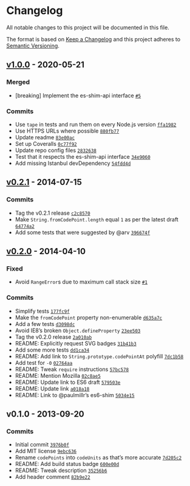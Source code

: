 # Changelog

All notable changes to this project will be documented in this file.

The format is based on [Keep a Changelog](https://keepachangelog.com/en/1.0.0/)
and this project adheres to [Semantic Versioning](https://semver.org/spec/v2.0.0.html).

## [v1.0.0](https://github.com/mathiasbynens/String.fromCodePoint/compare/v0.2.1...v1.0.0) - 2020-05-21

### Merged

- [breaking] Implement the es-shim-api interface [`#5`](https://github.com/mathiasbynens/String.fromCodePoint/pull/5)

### Commits

- Use `tape` in tests and run them on every Node.js version [`ffa1982`](https://github.com/mathiasbynens/String.fromCodePoint/commit/ffa1982ed8e03ab1afeb27cda088c3b553bf5d39)
- Use HTTPS URLs where possible [`880fb77`](https://github.com/mathiasbynens/String.fromCodePoint/commit/880fb77864ecba1dd5ac32e9607ceb0f00c0028f)
- Update readme [`83e00ac`](https://github.com/mathiasbynens/String.fromCodePoint/commit/83e00ace88866c06514caafeaa47805e5305a8cc)
- Set up Coveralls [`0c77f92`](https://github.com/mathiasbynens/String.fromCodePoint/commit/0c77f924b06859ea41fdc86c77c01e06bc8ebc9d)
- Update repo config files [`2832638`](https://github.com/mathiasbynens/String.fromCodePoint/commit/2832638a336c3c4a47bb857100a618583a693e57)
- Test that it respects the es-shim-api interface [`34e9060`](https://github.com/mathiasbynens/String.fromCodePoint/commit/34e90607fecb5736e52826046e1bd4fea4d1197e)
- Add missing Istanbul devDependency [`54fdd4d`](https://github.com/mathiasbynens/String.fromCodePoint/commit/54fdd4d2860c48da7a736bb6c4cf7697f19f9087)

## [v0.2.1](https://github.com/mathiasbynens/String.fromCodePoint/compare/v0.2.0...v0.2.1) - 2014-07-15

### Commits

- Tag the v0.2.1 release [`c2c8570`](https://github.com/mathiasbynens/String.fromCodePoint/commit/c2c857025aca29aeebab66caedf4a56dac58ba52)
- Make `String.fromCodePoint.length` equal `1` as per the latest draft [`64774a2`](https://github.com/mathiasbynens/String.fromCodePoint/commit/64774a2a3b542ce77ff3ca36bec029f1cbc7eac0)
- Add some tests that were suggested by @arv [`396674f`](https://github.com/mathiasbynens/String.fromCodePoint/commit/396674f457ee4c0729f1f68e1df5514bd28e32e0)

## [v0.2.0](https://github.com/mathiasbynens/String.fromCodePoint/compare/v0.1.0...v0.2.0) - 2014-04-10

### Fixed

- Avoid `RangeError`s due to maximum call stack size [`#1`](https://github.com/mathiasbynens/String.fromCodePoint/issues/1)

### Commits

- Simplify tests [`177fc9f`](https://github.com/mathiasbynens/String.fromCodePoint/commit/177fc9f599f9892ec1be92545bd32fdaafc641e6)
- Make the `fromCodePoint` property non-enumerable [`d635a7c`](https://github.com/mathiasbynens/String.fromCodePoint/commit/d635a7ca3537fed954bd19a7b299ed62376dbc59)
- Add a few tests [`d3098dc`](https://github.com/mathiasbynens/String.fromCodePoint/commit/d3098dc6bf2e5b28f79df15c87e887667fa653c9)
- Avoid IE8’s broken `Object.defineProperty` [`23ee503`](https://github.com/mathiasbynens/String.fromCodePoint/commit/23ee50349f1e2acb9e4c643f0d3339adce3e91ef)
- Tag the v0.2.0 release [`2a010ab`](https://github.com/mathiasbynens/String.fromCodePoint/commit/2a010ab5021948a7c16a0391e7539cccfd793827)
- README: Explicitly request SVG badges [`31b41b3`](https://github.com/mathiasbynens/String.fromCodePoint/commit/31b41b3fcb004662975cf090e9e062696d79a2c9)
- Add some more tests [`dd1ca34`](https://github.com/mathiasbynens/String.fromCodePoint/commit/dd1ca34a4d8124c59a8e13b1e4c95aba462162ec)
- README: Add link to `String.prototype.codePointAt` polyfill [`7dc1b58`](https://github.com/mathiasbynens/String.fromCodePoint/commit/7dc1b584d3989d36563ba5d7daee9a7c2130b076)
- Add test for `-0` [`02764aa`](https://github.com/mathiasbynens/String.fromCodePoint/commit/02764aa01da52080d4d72d93f1616a99bb34005f)
- README: Tweak `require` instructions [`57bc578`](https://github.com/mathiasbynens/String.fromCodePoint/commit/57bc57850bb15569e48dced67442fd2ad877a4fa)
- README: Mention Mozilla [`02c8ae5`](https://github.com/mathiasbynens/String.fromCodePoint/commit/02c8ae5b5a43ecd8fd18b95edd1344b3f6ed1017)
- README: Update link to ES6 draft [`579503e`](https://github.com/mathiasbynens/String.fromCodePoint/commit/579503eaaf3298756400ff2eac6f6296e3a28c88)
- README: Update link [`a018a18`](https://github.com/mathiasbynens/String.fromCodePoint/commit/a018a187499e0249636e64f59582ba4c101f4784)
- README: Link to @paulmillr’s es6-shim [`5034e15`](https://github.com/mathiasbynens/String.fromCodePoint/commit/5034e15e89282908281a2575b859e7dcf6098539)

## v0.1.0 - 2013-09-20

### Commits

- Initial commit [`3976b0f`](https://github.com/mathiasbynens/String.fromCodePoint/commit/3976b0fd561c4550d838c05fabff6ee285a6719c)
- Add MIT license [`9ebc636`](https://github.com/mathiasbynens/String.fromCodePoint/commit/9ebc636656710f1f435d2d2c7db569f588728d7b)
- Rename `codePoints` into `codeUnits` as that’s more accurate [`7d205c2`](https://github.com/mathiasbynens/String.fromCodePoint/commit/7d205c23898be8b57f6c86616f8b87ee96f439b7)
- README: Add build status badge [`600e00d`](https://github.com/mathiasbynens/String.fromCodePoint/commit/600e00d50202ce4237ffa3b37927d8c53c7af01a)
- README: Tweak description [`35256b6`](https://github.com/mathiasbynens/String.fromCodePoint/commit/35256b631209d8eb337261d7438438fe7787ceb9)
- Add header comment [`82b9e22`](https://github.com/mathiasbynens/String.fromCodePoint/commit/82b9e222df74ed57cec43cb186ba3c0bb9494902)
